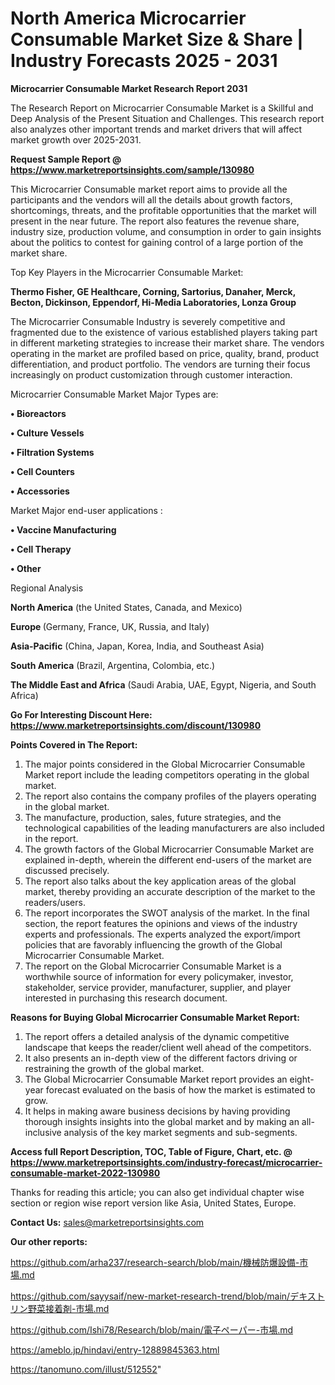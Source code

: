 # North America Microcarrier Consumable Market Size & Share | Industry Forecasts 2025 - 2031

<strong>Microcarrier Consumable Market Research Report 2031</strong>

The Research Report on Microcarrier Consumable Market is a Skillful and Deep Analysis of the Present Situation and Challenges. This research report also analyzes other important trends and market drivers that will affect market growth over 2025-2031.

<strong>Request Sample Report @ <a href=https://www.marketreportsinsights.com/sample/130980>https://www.marketreportsinsights.com/sample/130980</a></strong>

This Microcarrier Consumable market report aims to provide all the participants and the vendors will all the details about growth factors, shortcomings, threats, and the profitable opportunities that the market will present in the near future. The report also features the revenue share, industry size, production volume, and consumption in order to gain insights about the politics to contest for gaining control of a large portion of the market share.

Top Key Players in the Microcarrier Consumable Market:

<strong>Thermo Fisher, GE Healthcare, Corning, Sartorius, Danaher, Merck, Becton, Dickinson, Eppendorf, Hi-Media Laboratories, Lonza Group</strong>

The Microcarrier Consumable Industry is severely competitive and fragmented due to the existence of various established players taking part in different marketing strategies to increase their market share. The vendors operating in the market are profiled based on price, quality, brand, product differentiation, and product portfolio. The vendors are turning their focus increasingly on product customization through customer interaction.

Microcarrier Consumable Market Major Types are:

<strong>• Bioreactors

• Culture Vessels

• Filtration Systems

• Cell Counters

• Accessories</strong>

Market Major end-user applications :

<strong>• Vaccine Manufacturing

• Cell Therapy

• Other</strong>

Regional Analysis

</u><strong><b>North America</b></strong> (the United States, Canada, and Mexico)

<strong><b>Europe </b></strong>(Germany, France, UK, Russia, and Italy)

<strong><b>Asia-Pacific</b></strong> (China, Japan, Korea, India, and Southeast Asia)

<strong><b>South America</b></strong> (Brazil, Argentina, Colombia, etc.)

<strong><b>The Middle East and Africa</b></strong> (Saudi Arabia, UAE, Egypt, Nigeria, and South Africa)

<strong>Go For Interesting Discount Here: <a href=https://www.marketreportsinsights.com/discount/130980>https://www.marketreportsinsights.com/discount/130980</a></strong>

<strong>Points Covered in The Report:</strong>
<ol>
  <li>The major points considered in the Global Microcarrier Consumable Market report include the leading competitors operating in the global market.</li>
  <li>The report also contains the company profiles of the players operating in the global market.</li>
  <li>The manufacture, production, sales, future strategies, and the technological capabilities of the leading manufacturers are also included in the report.</li>
  <li>The growth factors of the Global Microcarrier Consumable Market are explained in-depth, wherein the different end-users of the market are discussed precisely.</li>
  <li>The report also talks about the key application areas of the global market, thereby providing an accurate description of the market to the readers/users.</li>
  <li>The report incorporates the SWOT analysis of the market. In the final section, the report features the opinions and views of the industry experts and professionals. The experts analyzed the export/import policies that are favorably influencing the growth of the Global Microcarrier Consumable Market.</li>
  <li>The report on the Global Microcarrier Consumable Market is a worthwhile source of information for every policymaker, investor, stakeholder, service provider, manufacturer, supplier, and player interested in purchasing this research document.</li>
</ol>
<strong>Reasons for Buying Global Microcarrier Consumable Market Report:</strong>

<ol>
  <li>The report offers a detailed analysis of the dynamic competitive landscape that keeps the reader/client well ahead of the competitors.</li>
  <li>It also presents an in-depth view of the different factors driving or restraining the growth of the global market.</li>
  <li>The Global Microcarrier Consumable Market report provides an eight-year forecast evaluated on the basis of how the market is estimated to grow.</li>
  <li>It helps in making aware business decisions by having providing thorough insights insights into the global market and by making an all-inclusive analysis of the key market segments and sub-segments.</li>
</ol>
<strong>Access full Report Description, TOC, Table of Figure, Chart, etc. @ <a href=https://www.marketreportsinsights.com/industry-forecast/microcarrier-consumable-market-2022-130980>https://www.marketreportsinsights.com/industry-forecast/microcarrier-consumable-market-2022-130980</a></strong>


Thanks for reading this article; you can also get individual chapter wise section or region wise report version like Asia, United States, Europe.

<strong>Contact Us:</strong>
sales@marketreportsinsights.com

<strong>Our other reports:</strong>

<a href=https://github.com/arha237/research-search/blob/main/機械防爆設備-市場.md>https://github.com/arha237/research-search/blob/main/機械防爆設備-市場.md</a>

<a href=https://github.com/sayysaif/new-market-research-trend/blob/main/デキストリン野菜接着剤-市場.md>https://github.com/sayysaif/new-market-research-trend/blob/main/デキストリン野菜接着剤-市場.md</a>

<a href=https://github.com/Ishi78/Research/blob/main/電子ペーパー-市場.md>https://github.com/Ishi78/Research/blob/main/電子ペーパー-市場.md</a>

<a href=https://ameblo.jp/hindavi/entry-12889845363.html>https://ameblo.jp/hindavi/entry-12889845363.html</a>

<a href=https://tanomuno.com/illust/512552>https://tanomuno.com/illust/512552</a>"
